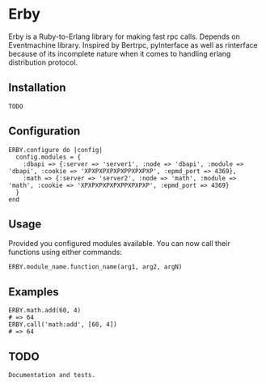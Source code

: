 Erby
=======

Erby is a Ruby-to-Erlang library for making fast rpc calls.
Depends on Eventmachine library.
Inspired by Bertrpc, pyInterface as well as rinterface because of its incomplete nature when it comes to handling erlang distribution protocol.


Installation
------------

    TODO


Configuration
-------------

    ERBY.configure do |config|
      config.modules = {
        :dbapi => {:server => 'server1', :node => 'dbapi', :module => 'dbapi', :cookie => 'XPXPXPXPXPXPPXPXPXP', :epmd_port => 4369},
        :math => {:server => 'server2', :node => 'math', :module => 'math', :cookie => 'XPXPXPXPXPXPPXPXPXP', :epmd_port => 4369}
      }
    end

Usage
-----

Provided you configured modules available. You can now call their functions using either commands:

    ERBY.module_name.function_name(arg1, arg2, argN)

Examples
--------

    ERBY.math.add(60, 4)
    # => 64
    ERBY.call('math:add', [60, 4])
    # => 64

TODO
----

    Documentation and tests.
